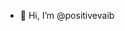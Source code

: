 - 👋 Hi, I’m @positivevaib

<!---
positivevaib/positivevaib is a ✨ special ✨ repository because its `README.md` (this file) appears on your GitHub profile.
You can click the Preview link to take a look at your changes.
--->
